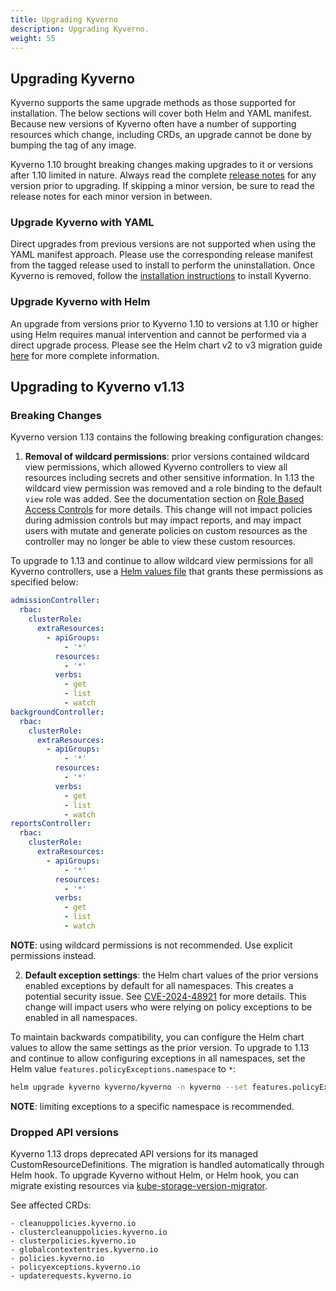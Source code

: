 ```yaml
---
title: Upgrading Kyverno
description: Upgrading Kyverno.
weight: 55
---
```


## Upgrading Kyverno

Kyverno supports the same upgrade methods as those supported for installation. The below sections will cover both Helm and YAML manifest. Because new versions of Kyverno often have a number of supporting resources which change, including CRDs, an upgrade cannot be done by bumping the tag of any image.

Kyverno 1.10 brought breaking changes making upgrades to it or versions after 1.10 limited in nature. Always read the complete [release notes](https://github.com/kyverno/kyverno/releases) for any version prior to upgrading. If skipping a minor version, be sure to read the release notes for each minor version in between.

### Upgrade Kyverno with YAML

Direct upgrades from previous versions are not supported when using the YAML manifest approach. Please use the corresponding release manifest from the tagged release used to install to perform the uninstallation. Once Kyverno is removed, follow the [installation instructions](methods.md#install-kyverno-using-yamls) to install Kyverno.

### Upgrade Kyverno with Helm

An upgrade from versions prior to Kyverno 1.10 to versions at 1.10 or higher using Helm requires manual intervention and cannot be performed via a direct upgrade process. Please see the Helm chart v2 to v3 migration guide [here](https://github.com/kyverno/kyverno/blob/release-1.13/charts/kyverno/README.md#migrating-from-v2-to-v3) for more complete information.


## Upgrading to Kyverno v1.13

### Breaking Changes

Kyverno version 1.13 contains the following breaking configuration changes:

1. **Removal of wildcard permissions**: prior versions contained wildcard view permissions, which allowed Kyverno controllers to view all resources including secrets and other sensitive information. In 1.13 the wildcard view permission was removed and a role binding to the default `view` role was added. See the documentation section on [Role Based Access Controls](./customization.md#role-based-access-controls) for more details. This change will not impact policies during admission controls but may impact reports, and may impact users with mutate and generate policies on custom resources as the controller may no longer be able to view these custom resources.

To upgrade to 1.13 and continue to allow wildcard view permissions for all Kyverno controllers, use a [Helm values file](https://github.com/kyverno/kyverno/blob/release-1.13/charts/kyverno/values.yaml) that grants these permissions as specified below:

```yaml
admissionController:
  rbac:
    clusterRole:
      extraResources:
        - apiGroups:
            - '*'
          resources:
            - '*'
          verbs:
            - get
            - list
            - watch
backgroundController:
  rbac:
    clusterRole:
      extraResources:
        - apiGroups:
            - '*'
          resources:
            - '*'
          verbs:
            - get
            - list
            - watch
reportsController:
  rbac:
    clusterRole:
      extraResources:
        - apiGroups:
            - '*'
          resources:
            - '*'
          verbs:
            - get
            - list
            - watch
```

**NOTE**: using wildcard permissions is not recommended. Use explicit permissions instead.

2. **Default exception settings**: the Helm chart values of the prior versions enabled exceptions by default for all namespaces. This creates a potential security issue. See [CVE-2024-48921](https://github.com/kyverno/kyverno/security/advisories/GHSA-qjvc-p88j-j9rm) for more details. This change will impact users who were relying on policy exceptions to be enabled in all namespaces.

To maintain backwards compatibility, you can configure the Helm chart values to allow the same settings as the prior version. To upgrade to 1.13 and continue to allow configuring exceptions in all namespaces, set the Helm value `features.policyExceptions.namespace` to `*`:

```sh
helm upgrade kyverno kyverno/kyverno -n kyverno --set features.policyExceptions.enabled=true --set features.policyExceptions.namespace="*"
```

**NOTE**: limiting exceptions to a specific namespace is recommended.

### Dropped API versions

Kyverno 1.13 drops deprecated API versions for its managed CustomResourceDefinitions. The migration is handled automatically through Helm hook. To upgrade Kyverno without Helm, or Helm hook, you can migrate existing resources via [kube-storage-version-migrator](https://github.com/kubernetes-sigs/kube-storage-version-migrator). 

See affected CRDs:
```
- cleanuppolicies.kyverno.io
- clustercleanuppolicies.kyverno.io
- clusterpolicies.kyverno.io
- globalcontextentries.kyverno.io
- policies.kyverno.io
- policyexceptions.kyverno.io
- updaterequests.kyverno.io
```